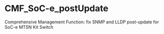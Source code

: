 # CMF_SoC-e_postUpdate
Comprehensive Management Function: fix SNMP and LLDP post-update for SoC-e MTSN Kit Switch
